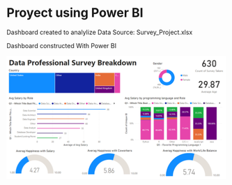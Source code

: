 # Proyect using Power BI 


Dashboard created to analylize Data
Source:
Survey_Project.xlsx


 Dashboard constructed With Power BI


![SS1](Screenshots/db.png)



